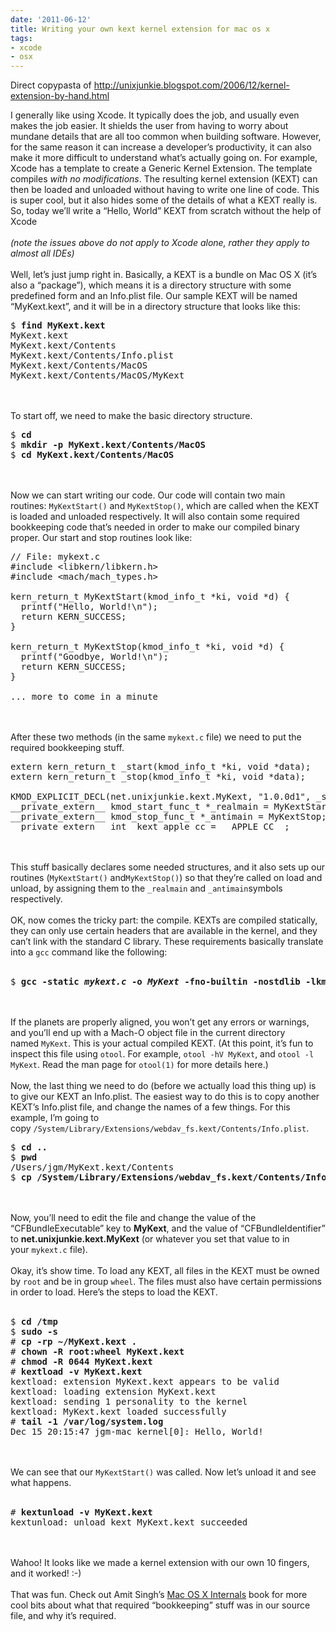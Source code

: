 ```yaml
---
date: '2011-06-12'
title: Writing your own kext kernel extension for mac os x
tags:
- xcode
- osx
---
```

<p>Direct copypasta of <a href="http://unixjunkie.blogspot.com/2006/12/kernel-extension-by-hand.html"><a href="http://unixjunkie.blogspot.com/2006/12/kernel-extension-by-hand.html">http://unixjunkie.blogspot.com/2006/12/kernel-extension-by-hand.html</a></a></p>
<p><span> </span></p>
<p>I generally like using Xcode. It typically does the job, and usually even makes the job easier. It shields the user from having to worry about mundane details that are all too common when building software. However, for the same reason it can increase a developer&#8217;s productivity, it can also make it more difficult to understand what&#8217;s actually going on. For example, Xcode has a template to create a Generic Kernel Extension. The template compiles <em>with no modifications</em>. The resulting kernel extension (KEXT) can then be loaded and unloaded without having to write one line of code. This is super cool, but it also hides some of the details of what a KEXT really is. So, today we&#8217;ll write a &#8220;Hello, World&#8221; KEXT from scratch without the help of Xcode<br/><br/><em>(note the issues above do not apply to Xcode alone, rather they apply to almost all IDEs)</em><br/><br/>Well, let&#8217;s just jump right in. Basically, a KEXT is a bundle on Mac OS X (it&#8217;s also a &#8220;package&#8221;), which means it is a directory structure with some predefined form and an Info.plist file. Our sample KEXT will be named &#8220;MyKext.kext&#8221;, and it will be in a directory structure that looks like this:</p>
<pre>$ <strong>find MyKext.kext</strong><br/>MyKext.kext<br/>MyKext.kext/Contents<br/>MyKext.kext/Contents/Info.plist<br/>MyKext.kext/Contents/MacOS<br/>MyKext.kext/Contents/MacOS/MyKext<br/></pre>
<p><br/><br/>To start off, we need to make the basic directory structure.</p>
<pre>$ <strong>cd</strong><br/>$ <strong>mkdir -p MyKext.kext/Contents/MacOS</strong><br/>$ <strong>cd MyKext.kext/Contents/MacOS</strong></pre>
<p><br/><br/>Now we can start writing our code. Our code will contain two main routines: <code>MyKextStart()</code> and <code>MyKextStop()</code>, which are called when the KEXT is loaded and unloaded respectively. It will also contain some required bookkeeping code that&#8217;s needed in order to make our compiled binary proper. Our start and stop routines look like:</p>
<pre>// File: mykext.c<br/>#include &lt;libkern/libkern.h&gt;<br/>#include &lt;mach/mach_types.h&gt;<br/><br/>kern_return_t MyKextStart(kmod_info_t *ki, void *d) {<br/>  printf("Hello, World!\n");<br/>  return KERN_SUCCESS;<br/>}<br/><br/>kern_return_t MyKextStop(kmod_info_t *ki, void *d) {<br/>  printf("Goodbye, World!\n");<br/>  return KERN_SUCCESS;<br/>}<br/><br/>... more to come in a minute<br/></pre>
<p><br/><br/>After these two methods (in the same <code>mykext.c</code> file) we need to put the required bookkeeping stuff.</p>
<pre>extern kern_return_t _start(kmod_info_t *ki, void *data);<br/>extern kern_return_t _stop(kmod_info_t *ki, void *data);<br/><br/>KMOD_EXPLICIT_DECL(net.unixjunkie.kext.MyKext, "1.0.0d1", _start, _stop)<br/>__private_extern__ kmod_start_func_t *_realmain = MyKextStart;<br/>__private_extern__ kmod_stop_func_t *_antimain = MyKextStop;<br/>__private_extern__ int _kext_apple_cc = __APPLE_CC__;</pre>
<p><br/><br/>This stuff basically declares some needed structures, and it also sets up our routines (<code>MyKextStart()</code> and<code>MyKextStop()</code>) so that they&#8217;re called on load and unload, by assigning them to the <code>_realmain</code> and <code>_antimain</code>symbols respectively.<br/><br/>OK, now comes the tricky part: the compile. KEXTs are compiled statically, they can only use certain headers that are available in the kernel, and they can&#8217;t link with the standard C library. These requirements basically translate into a <code>gcc</code> command like the following:<br/><br/></p>
<pre>$ <strong>gcc -static <em>mykext.c</em> -o <em>MyKext</em> -fno-builtin -nostdlib -lkmod -r -mlong-branch -I/System/Library/Frameworks/Kernel.framework/Headers -Wall</strong></pre>
<p><br/><br/>If the planets are properly aligned, you won&#8217;t get any errors or warnings, and you&#8217;ll end up with a Mach-O object file in the current directory named <code>MyKext</code>. This is your actual compiled KEXT. (At this point, it&#8217;s fun to inspect this file using <code>otool</code>. For example, <code>otool -hV MyKext</code>, and <code>otool -l MyKext</code>. Read the man page for <code>otool(1)</code> for more details here.)<br/><br/>Now, the last thing we need to do (before we actually load this thing up) is to give our KEXT an Info.plist. The easiest way to do this is to copy another KEXT&#8217;s Info.plist file, and change the names of a few things. For this example, I&#8217;m going to copy <code>/System/Library/Extensions/webdav_fs.kext/Contents/Info.plist</code>.</p>
<pre>$ <strong>cd ..</strong><br/>$ <strong>pwd</strong><br/>/Users/jgm/MyKext.kext/Contents<br/>$ <strong>cp /System/Library/Extensions/webdav_fs.kext/Contents/Info.plist .</strong></pre>
<p><br/><br/>Now, you&#8217;ll need to edit the file and change the value of the &#8220;CFBundleExecutable&#8221; key to <strong>MyKext</strong>, and the value of &#8220;CFBundleIdentifier&#8221; to <strong>net.unixjunkie.kext.MyKext</strong> (or whatever you set that value to in your <code>mykext.c</code> file).<br/><br/>Okay, it&#8217;s show time. To load any KEXT, all files in the KEXT must be owned by <code>root</code> and be in group <code>wheel</code>. The files must also have certain permissions in order to load. Here&#8217;s the steps to load the KEXT.<br/><br/></p>
<pre>$ <strong>cd /tmp</strong><br/>$ <strong>sudo -s</strong><br/># <strong>cp -rp ~/MyKext.kext .</strong><br/># <strong>chown -R root:wheel MyKext.kext</strong><br/># <strong>chmod -R 0644 MyKext.kext</strong><br/># <strong>kextload -v MyKext.kext</strong><br/>kextload: extension MyKext.kext appears to be valid<br/>kextload: loading extension MyKext.kext<br/>kextload: sending 1 personality to the kernel<br/>kextload: MyKext.kext loaded successfully<br/># <strong>tail -1 /var/log/system.log</strong><br/>Dec 15 20:15:47 jgm-mac kernel[0]: Hello, World!</pre>
<p><br/><br/>We can see that our <code>MyKextStart()</code> was called. Now let&#8217;s unload it and see what happens.<br/><br/></p>
<pre># <strong>kextunload -v MyKext.kext</strong><br/>kextunload: unload kext MyKext.kext succeeded</pre>
<p><br/><br/>Wahoo! It looks like we made a kernel extension with our own 10 fingers, and it worked! :-) <br/><br/>That was fun. Check out Amit Singh&#8217;s <a href="http://www.amazon.com/Mac-OS-Internals-Systems-Approach/dp/0321278542/sr=8-1/qid=1166243235/ref=pd_bbs_sr_1/104-7596969-4623161?ie=UTF8&amp;s=books">Mac OS X Internals</a> book for more cool bits about what that required &#8220;bookkeeping&#8221; stuff was in our source file, and why it&#8217;s required.</p>
